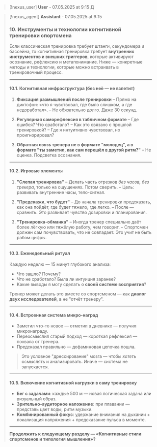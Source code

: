 >[!nexus_user] **User** - 07.05.2025 at 9:15
> Д
<!-- UID: bbb21a8c-e1ec-4885-9173-ca0a6e0b1758 -->




>[!nexus_agent] **Assistant** - 07.05.2025 at 9:15
> ### **10. Инструменты и технологии когнитивной тренировки спортсмена**
> 
> Если классическая тренировка требует штанги, секундомера и бассейна, то когнитивная тренировка требует **внутренних инструментов и внешних триггеров**, которые активируют осознание, рефлексию и метапонимание. Ниже — конкретные методы и технологии, которые можно встраивать в тренировочный процесс.
> 
> ---
> 
> #### **10.1. Когнитивная инфраструктура (без неё — не взлетит)**
> 
> 1. **Фиксация размышлений после тренировки** 
>  – Прямо на диктофон: «что я чувствовал, где было слишком, а где недоработал». 
>  – Не обязательно долго. Даже 30 секунд.
> 
> 2. **Регулярная саморефлексия в табличном формате** 
>  – Где ошибся? Что сработало? 
>  – Как это связано с прошлой тренировкой? 
>  – Где я интуитивно чувствовал, но проигнорировал?
> 
> 3. **Обратная связь тренера не в формате "молодец", а в формате "ты заметил, как сам перешёл в другой ритм?"** 
>  – Не оценка. Подсветка осознания.
> 
> ---
> 
> #### **10.2. Игровые элементы**
> 
> 1. **"Слепая тренировка"** 
>  – Делать часть отрезков *без часов, без трекера*, только на ощущениях. Потом сверить. 
>  – Цель: развивать внутренние часы, тело-сигнал.
> 
> 2. **"Предскажи, что будет"** 
>  – До начала тренировки предсказать, как она пойдёт, где будет тяжело, где легко. 
>  – После — сравнить. Это развивает чувство дозировки и планирования.
> 
> 3. **"Тренировка-обманка"** 
>  – Иногда тренер специально даёт более лёгкую или тяжёлую работу, чем говорит. 
>  – Спортсмен должен сам почувствовать, что не совпадает. Это учит не быть рабом цифры.
> 
> ---
> 
> #### **10.3. Еженедельный ритуал**
> 
> Каждую неделю — 15 минут глубокого анализа:
> 
> - Что зашло? Почему? 
> - Что не сработало? Была ли интуиция заранее? 
> - Какие выводы я могу сделать о **своей системе восприятия**?
> 
> Тренер может делать это вместе со спортсменом — как **диалог двух исследователей**, а не "отчёт тренеру".
> 
> ---
> 
> #### **10.4. Встроенная система микро-наград**
> 
> - Заметил что-то новое — отметил в дневнике — получил микронаграду. 
> - Переосмыслил старый подход — короткая рефлексия — похвала от тренера. 
> - Предсказал правильно — дофаминовая цепочка пошла.
> 
> > Это условное "дрессирование" мозга — чтобы *хотеть* осмыслять и анализировать. Иначе — система не запускается.
> 
> ---
> 
> #### **10.5. Включение когнитивной нагрузки в саму тренировку**
> 
> - **Бег с задачами**: каждые 500 м — новая логическая задача или визуальный образ. 
> - **Зрительно-аудиторное наложение**: при плавании — представь цвет воды, ритм музыки. 
> - **Комбинированный фокус**: удержание внимания на дыхании + локализация напряжения + предсказание пульса в моменте.
> 
> ---
> 
> **Продолжить к следующему разделу — «Когнитивные стили спортсменов и типология мышления»?**
<!-- UID: 4e0a4d31-6a86-48bf-a950-9bab650fee73 -->